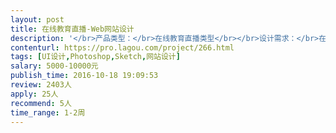 ```yaml
---                
layout: post       
title: 在线教育直播-Web网站设计           
description: '</br>产品类型：</br>在线教育直播类型</br></br>设计需求：</br>在线教育web官网的整站设计，大概10个主界面，包括首页及二级页面</br>原型设计文档已确定</br></br>参考网站：</br>www.vedantu.com</br></br>人员要求：</br>有web网站设计经验</br>了解教育行业</br>好沟通人靠谱可长期合作</br>'     
contenturl: https://pro.lagou.com/project/266.html      
tags: [UI设计,Photoshop,Sketch,网站设计]            
salary: 5000-10000元          
publish_time: 2016-10-18 19:09:53         
review: 2403人                   
apply: 25人                   
recommend: 5人                   
time_range: 1-2周              
---                 
```

